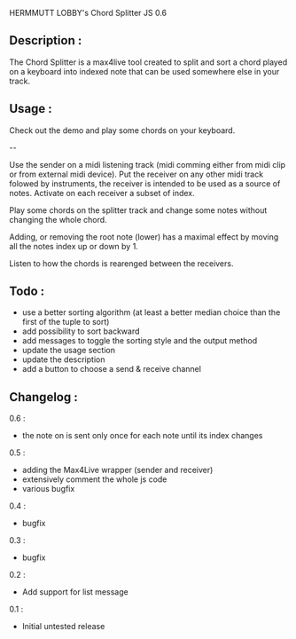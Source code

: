 HERMMUTT LOBBY's Chord Splitter JS 0.6

Description :
-------------
The Chord Splitter is a max4live tool created to split and sort a chord played on a keyboard into indexed note that can be used somewhere else in your track.




Usage :
-------
Check out the demo and play some chords on your keyboard.

--

Use the sender on a midi listening track (midi comming either from midi clip or from external midi device).
Put the receiver on any other midi track folowed by instruments, the receiver is intended to be used as a source of notes.
Activate on each receiver a subset of index.

Play some chords on the splitter track and change some notes without changing the whole chord.

Adding, or removing the root note (lower) has a maximal effect by moving all the notes index up or down by 1. 

Listen to how the chords is rearenged between the receivers.

Todo :
------
* use a better sorting algorithm (at least a better median choice than the first of the tuple to sort)
* add possibility to sort backward 
* add messages to toggle the sorting style and the output method
* update the usage section
* update the description
* add a button to choose a send & receive channel

Changelog :
-----------
0.6 :
* the note on is sent only once for each note until its index changes

0.5 :
* adding the Max4Live wrapper (sender and receiver)
* extensively comment the whole js code
* various bugfix

0.4 :
* bugfix

0.3 :
* bugfix

0.2 : 
* Add support for list message

0.1 :
* Initial untested release